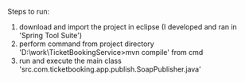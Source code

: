 Steps to run:
1. download and import the project in eclipse (I developed and ran in 'Spring Tool Suite')
2. perform command from project directory 'D:\work\TicketBookingService>mvn compile' from cmd
3. run and execute the main class 'src.com.ticketbooking.app.publish.SoapPublisher.java'